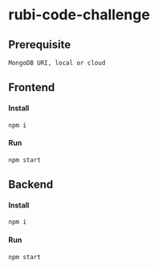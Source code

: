 # rubi-code-challenge

## Prerequisite

`MongoDB URI, local or cloud`

## Frontend

#### Install

`npm i`

#### Run

`npm start`

## Backend

#### Install

`npm i`

#### Run

`npm start`
